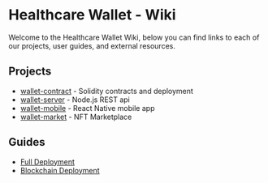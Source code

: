 # Healthcare Wallet - Wiki

Welcome to the Healthcare Wallet Wiki, below you can find links to each of our projects, user guides, and external resources.

## Projects

* [wallet-contract](https://github.com/Healthcare-Wallet/wallet/tree/main/wallet-contract) - Solidity contracts and deployment
* [wallet-server](https://github.com/Healthcare-Wallet/wallet/tree/main/wallet-server) - Node.js REST api
* [wallet-mobile](https://github.com/Healthcare-Wallet/wallet/tree/main/wallet-mobile) - React Native mobile app
* [wallet-market](https://github.com/Healthcare-Wallet/wallet/tree/main/wallet-market) - NFT Marketplace

## Guides

* [Full Deployment](https://github.com/Healthcare-Wallet/wallet/tree/main/wiki/guides/FullDeployment.md)
* [Blockchain Deployment](https://github.com/Healthcare-Wallet/wallet/tree/main/wiki/guides/BlockchainDeployment.md)
